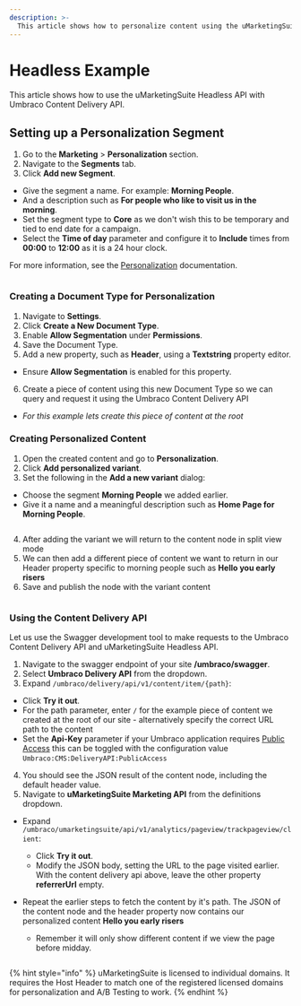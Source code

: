 ```yaml
---
description: >-
  This article shows how to personalize content using the uMarketingSuite Headless API and Umbraco’s Content Delivery API.
---
```


# Headless Example

This article shows how to use the uMarketingSuite Headless API with Umbraco Content Delivery API.

## Setting up a Personalization Segment

1. Go to the **Marketing** > **Personalization** section.
2. Navigate to the **Segments** tab.
3. Click **Add new Segment**.
  * Give the segment a name. For example: **Morning People**.
  * And a description such as **For people who like to visit us in the morning**.
  * Set the segment type to **Core** as we don't wish this to be temporary and tied to end date for a campaign.
  * Select the **Time of day** parameter and configure it to **Include** times from **00:00** to **12:00** as it is a 24 hour clock.

For more information, see the [Personalization](../personalization/README.md) documentation.

![]()

### Creating a Document Type for Personalization

1. Navigate to **Settings**.
2. Click **Create a New Document Type**.
3. Enable **Allow Segmentation** under **Permissions**.
4. Save the Document Type.
5. Add a new property, such as **Header**, using a **Textstring** property editor.

  * Ensure **Allow Segmentation** is enabled for this property.

6. Create a piece of content using this new Document Type so we can query and request it using the Umbraco Content Delivery API

  * _For this example lets create this piece of content at the root_

### Creating Personalized Content

1. Open the created content and go to **Personalization**.
2. Click **Add personalized variant**.
3. Set the following in the **Add a new variant** dialog:

  * Choose the segment **Morning People** we added earlier.
  * Give it a name and a meaningful description such as **Home Page for Morning People**.

![]()

4. After adding the variant we will return to the content node in split view mode
5. We can then add a different piece of content we want to return in our Header property specific to morning people such as **Hello you early risers**
6. Save and publish the node with the variant content

![]()

### Using the Content Delivery API

Let us use the Swagger development tool to make requests to the Umbraco Content Delivery API and uMarketingSuite Headless API.

1. Navigate to the swagger endpoint of your site **/umbraco/swagger**.
2. Select **Umbraco Delivery API** from the dropdown.
3. Expand `/umbraco/delivery/api/v1/content/item/{path}`:

  * Click **Try it out**.
  * For the path parameter, enter `/` for the example piece of content we created at the root of our site - alternatively specify the correct URL path to the content
  * Set the **Api-Key** parameter if your Umbraco application requires [Public Access](https://docs.umbraco.com/umbraco-cms/reference/content-delivery-api#additional-configuration) this can be toggled with the configuration value `Umbraco:CMS:DeliveryAPI:PublicAccess`

4. You should see the JSON result of the content node, including the default header value.
5. Navigate to **uMarketingSuite Marketing API** from the definitions dropdown.
* Expand `/umbraco/umarketingsuite/api/v1/analytics/pageview/trackpageview/client`:

  * Click **Try it out**.
  * Modify the JSON body, setting the URL to the page visited earlier. With the content delivery api above, leave the other property **referrerUrl** empty.
* Repeat the earlier steps to fetch the content by it's path. The JSON of the content node and the header property now contains our personalized content **Hello you early risers**
  * Remember it will only show different content if we view the page before midday.

![]()

{% hint style="info" %}
uMarketingSuite is licensed to individual domains. It requires the Host Header to match one of the registered licensed domains for personalization and A/B Testing to work.
{% endhint %}

